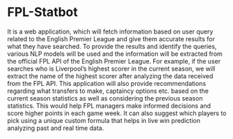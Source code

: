 # FPL-Statbot
It is a web application, which will fetch information based on user query related to the English Premier League and give them accurate results for what they have searched. 
To provide the results and identify the queries, various NLP models will be used and the information will be extracted from the official FPL API of the English Premier League. 
For example, if the user searches who is Liverpool’s highest scorer in the current season, we will extract the name of the highest scorer after analyzing the data received from the FPL API. 
This application will also provide recommendations regarding what transfers to make, captaincy options etc. based on the current season statistics as well as considering the previous season statistics. 
This would help FPL managers make informed decisions and score higher points in each game week. 
It can also suggest which players to pick using a unique custom formula that helps in live win prediction analyzing past and real time data.
